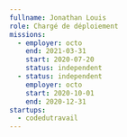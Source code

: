 ```yaml
---
fullname: Jonathan Louis
role: Chargé de déploiement
missions:
  - employer: octo
    end: 2021-03-31
    start: 2020-07-20
    status: independent
  - status: independent
    employer: octo
    start: 2020-10-01
    end: 2020-12-31
startups:
  - codedutravail
---
```


